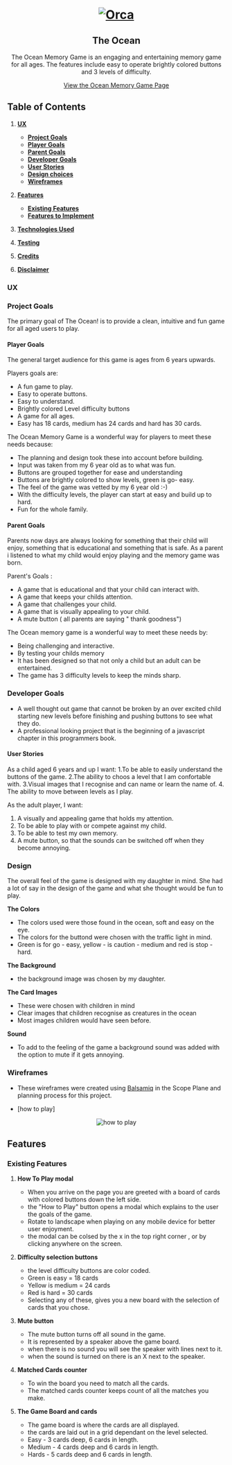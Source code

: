 <h1 align="center">
<a href="https://github.com/Lee-AnnC/Ocean-memory-game/" target="-blank"><img src ="https://images.jg-cdn.com/image/b9c0f02f-2964-4591-a17d-89453b8c51c8.jpg" alt= "Orca"></a>
</h1>
<h2 align="center">The Ocean</h2>

<div align="center">

The Ocean Memory Game is an engaging and entertaining memory game for all ages.
The features include easy to operate brightly colored buttons and 3 levels of difficulty.
<br>

[View the Ocean Memory Game Page](https://lee-annc.github.io/Ocean-memory-game/)

</div>

## Table of Contents
1. [**UX**](#ux)
    - [**Project Goals**](#project-goals)
    - [**Player Goals**](#player-goals)
    - [**Parent Goals**](#parent-goals)
    - [**Developer Goals**](#developer-goals)
    - [**User Stories**](#user-stories)
    - [**Design choices**](#design-choises)
    - [**Wireframes**](#wireframes)

2. [**Features**](#features)
    - [**Existing Features**](#existing-features)
    - [**Features to Implement**](#features-to-implement)

3. [**Technologies Used**](#technologies-used)

4. [**Testing**](#testing)

5. [**Credits**](#credits)

6. [**Disclaimer**](#disclaimer)

### UX

### Project Goals

The primary goal of The Ocean! is to provide a clean, intuitive and fun game for all aged users to play.

#### Player Goals

The general target audience for this game is ages from 6 years upwards.

Players goals are:
- A fun game to play.
- Easy to operate buttons.
- Easy to understand.
- Brightly colored Level difficulty buttons
- A game for all ages.
- Easy has 18 cards, medium has 24 cards and hard has 30 cards.

The Ocean Memory Game is a wonderful way for players to meet these needs because:
- The planning and design took these into account before    building.
- Input was taken from my 6 year old as to what was fun.
- Buttons are grouped together for ease and understanding
- Buttons are brightly colored to show levels, green is go-      easy.
- The feel of the game was vetted by my 6 year old :-)
- With the difficulty levels, the player can start at easy and build up to hard.
- Fun for the whole family.

#### Parent Goals

Parents now days are always looking for something that their child will enjoy, something that is educational and something that is safe. As a parent i listened to what my child would enjoy playing and the memory game was born.

Parent's Goals :
- A game that is educational and that your child can interact with.
- A game that keeps your childs attention.
- A game that challenges your child.
- A game that is visually appealing to your child.
- A mute button ( all parents are saying " thank goodness")

The Ocean memory game is a wonderful way to meet these needs by:
- Being challenging and interactive.
- By testing your childs memory 
- It has been designed so that not only a child but an adult can be entertained.
- The game has 3 difficulty levels to keep the minds sharp.

### Developer Goals

- A well thought out game that cannot be broken by an over excited child starting new levels before finishing and pushing buttons to see what they do.
- A professional looking project that is the beginning of a javascript chapter in this programmers book.

#### User Stories

As a child aged 6 years and up I want:
1.To be able to easily understand the buttons of the game.
2.The ability to choos a level that I am confortable with.
3.Visual images that I recognise and can name or learn the name of.
4. The ability to move between levels as I play.

As the adult player, I want:
1. A visually and appealing game that holds my attention.
2. To be able to play with or compete against my child.
3. To be able to test my own memory.
4. A mute button, so that the sounds can be switched off when they become annoying.

### Design

The overall feel of the game is designed with my daughter in mind. She had a lot of say in the design of the game and what she thought would be fun to play.

**The Colors**

- The colors used were those found in the ocean, soft and easy on the eye. 
- The colors for the buttond were chosen with the traffic light in mind. 
- Green is for go - easy, yellow - is caution - medium and red is stop -hard.

**The Background**
- the background image was chosen by my daughter.

**The Card Images**
- These were chosen with children in mind
- Clear images that children recognise as creatures in the ocean
- Most images children would have seen before.

**Sound**
- To add to the feeling of the game a background sound was added with the option to mute if it gets annoying.

### Wireframes
- These wireframes were created using [Balsamiq](https://balsamiq.com/) in the Scope Plane and planning process for this project.

- [how to play]
<p align="center">
<img src="https://github.com/Lee-AnnC/Ocean-memory-game/blob/master/assets/wireframe/how-to-play.PNG" alt="how to play"</p>


## Features

### Existing Features

1. **How To Play modal**
    - When you arrive on the page you are greeted with a board of cards with colored buttons down the left side.
    - the "How to Play" button opens a modal which explains to the user the goals of the game.
    -  Rotate to landscape when playing on any mobile device for better user enjoyment.
    - the modal can be colsed by the x in the top right corner , or by clicking anywhere on the screen.

2. **Difficulty selection buttons**
    - the level difficulty buttons are color coded.
    - Green is easy = 18 cards
    - Yellow is medium = 24 cards
    - Red is hard = 30 cards
    - Selecting any of these, gives you a new board with the selection of cards that you chose.

3. **Mute button**
    - The mute button turns off all sound in the game.
    - It is represented by a speaker above the game board.
    - when there is no sound you will see the speaker with lines next to it.
    - when the sound is turned on there is an X next to the speaker.

4. **Matched Cards counter**
    - To win the board you need to match all the cards.
    - The matched cards counter keeps count of all the matches you make.

5. **The Game Board and cards**
    - The game board is where the cards are all displayed.
    - the cards are laid out in a grid dependant on the level selected. 
    - Easy - 3 cards deep, 6 cards in length.
    - Medium - 4 cards deep and 6 cards in length.
    - Hards - 5 cards deep and 6 cards in length.

